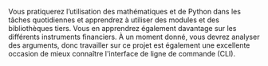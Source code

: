 Vous pratiquerez l’utilisation des mathématiques et de Python dans les tâches quotidiennes et apprendrez à utiliser des modules et des bibliothèques tiers. Vous en apprendrez également davantage sur les différents instruments financiers. À un moment donné, vous devrez analyser des arguments, donc travailler sur ce projet est également une excellente occasion de mieux connaître l'interface de ligne de commande (CLI).